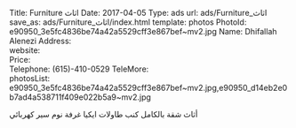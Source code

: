 Title:          Furniture اثاث
Date:           2017-04-05
Type:           ads
url:            ads/Furniture_اثاث
save_as:        ads/Furniture_اثاث/index.html
template:       photos
PhotoId:        e90950_3e5fc4836be74a42a5529cff3e867bef~mv2.jpg
Name:           Dhifallah Alenezi
Address:        
website:        
Price:          
Telephone:      (615)-410-0529
TeleMore:       
photosList:     e90950_3e5fc4836be74a42a5529cff3e867bef~mv2.jpg,e90950_d14eb2e0b7ad4a538711f409e022b5a9~mv2.jpg

أثاث شقة بالكامل
كنب
طاولات ايكيا
غرفة نوم
سير كهربائي
